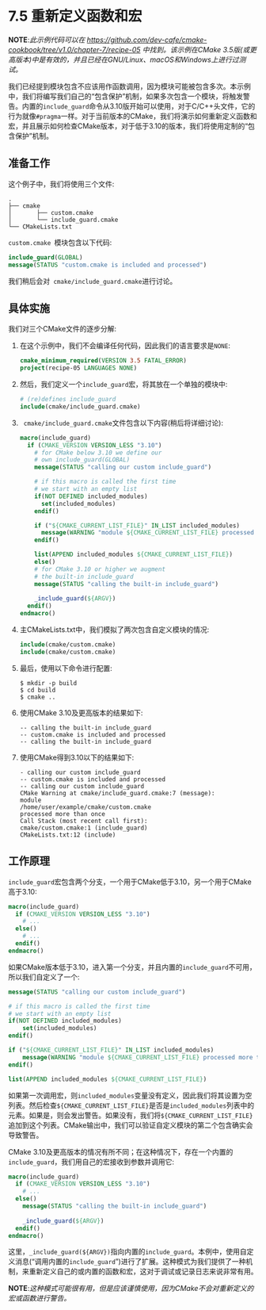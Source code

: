 # 7.5 重新定义函数和宏

**NOTE**:*此示例代码可以在 https://github.com/dev-cafe/cmake-cookbook/tree/v1.0/chapter-7/recipe-05 中找到。该示例在CMake 3.5版(或更高版本)中是有效的，并且已经在GNU/Linux、macOS和Windows上进行过测试。*

我们已经提到模块包含不应该用作函数调用，因为模块可能被包含多次。本示例中，我们将编写我们自己的“包含保护”机制，如果多次包含一个模块，将触发警告。内置的`include_guard`命令从3.10版开始可以使用，对于C/C++头文件，它的行为就像`#pragma`一样。对于当前版本的CMake，我们将演示如何重新定义函数和宏，并且展示如何检查CMake版本，对于低于3.10的版本，我们将使用定制的“包含保护”机制。

## 准备工作

这个例子中，我们将使用三个文件:

```shell
.
├── cmake
│ 		├── custom.cmake
│ 		└── include_guard.cmake
└── CMakeLists.txt
```

`custom.cmake `模块包含以下代码:

```cmake
include_guard(GLOBAL)
message(STATUS "custom.cmake is included and processed")
```

我们稍后会对` cmake/include_guard.cmake`进行讨论。

## 具体实施

我们对三个CMake文件的逐步分解:

1. 在这个示例中，我们不会编译任何代码，因此我们的语言要求是`NONE`:

   ```cmake
   cmake_minimum_required(VERSION 3.5 FATAL_ERROR)
   project(recipe-05 LANGUAGES NONE)
   ```

2. 然后，我们定义一个`include_guard`宏，将其放在一个单独的模块中:

   ```cmake
   # (re)defines include_guard
   include(cmake/include_guard.cmake)
   ```

3. ` cmake/include_guard.cmake`文件包含以下内容(稍后将详细讨论):

   ```cmake
   macro(include_guard)
     if (CMAKE_VERSION VERSION_LESS "3.10")
       # for CMake below 3.10 we define our
       # own include_guard(GLOBAL)
       message(STATUS "calling our custom include_guard")
   
       # if this macro is called the first time
       # we start with an empty list
       if(NOT DEFINED included_modules)
         set(included_modules)
       endif()
   
       if ("${CMAKE_CURRENT_LIST_FILE}" IN_LIST included_modules)
         message(WARNING "module ${CMAKE_CURRENT_LIST_FILE} processed more than once")
       endif()
   
       list(APPEND included_modules ${CMAKE_CURRENT_LIST_FILE})
       else()
       # for CMake 3.10 or higher we augment
       # the built-in include_guard
       message(STATUS "calling the built-in include_guard")
       
       _include_guard(${ARGV})
     endif()
   endmacro()
   ```

4. 主CMakeLists.txt中，我们模拟了两次包含自定义模块的情况:

   ```cmake
   include(cmake/custom.cmake)
   include(cmake/custom.cmake)
   ```

5. 最后，使用以下命令进行配置:

   ```shell
   $ mkdir -p build
   $ cd build
   $ cmake ..
   ```

6. 使用CMake 3.10及更高版本的结果如下:

   ```shell
   -- calling the built-in include_guard
   -- custom.cmake is included and processed
   -- calling the built-in include_guard
   ```

7. 使用CMake得到3.10以下的结果如下:

   ```shell
   - calling our custom include_guard
   -- custom.cmake is included and processed
   -- calling our custom include_guard
   CMake Warning at cmake/include_guard.cmake:7 (message):
   module
   /home/user/example/cmake/custom.cmake
   processed more than once
   Call Stack (most recent call first):
   cmake/custom.cmake:1 (include_guard)
   CMakeLists.txt:12 (include)
   ```

## 工作原理

`include_guard`宏包含两个分支，一个用于CMake低于3.10，另一个用于CMake高于3.10:

```cmake
macro(include_guard)
  if (CMAKE_VERSION VERSION_LESS "3.10")
  	# ...
  else()
  	# ...
  endif()
endmacro()
```

如果CMake版本低于3.10，进入第一个分支，并且内置的`include_guard`不可用，所以我们自定义了一个:

```cmake
message(STATUS "calling our custom include_guard")

# if this macro is called the first time
# we start with an empty list
if(NOT DEFINED included_modules)
	set(included_modules)
endif()

if ("${CMAKE_CURRENT_LIST_FILE}" IN_LIST included_modules)
	message(WARNING "module ${CMAKE_CURRENT_LIST_FILE} processed more than once")
endif()

list(APPEND included_modules ${CMAKE_CURRENT_LIST_FILE})
```

如果第一次调用宏，则`included_modules`变量没有定义，因此我们将其设置为空列表。然后检查`${CMAKE_CURRENT_LIST_FILE}`是否是`included_modules`列表中的元素。如果是，则会发出警告。如果没有，我们将`${CMAKE_CURRENT_LIST_FILE}`追加到这个列表。CMake输出中，我们可以验证自定义模块的第二个包含确实会导致警告。

CMake 3.10及更高版本的情况有所不同；在这种情况下，存在一个内置的`include_guard`，我们用自己的宏接收到参数并调用它:

```cmake
macro(include_guard)
  if (CMAKE_VERSION VERSION_LESS "3.10")
  	# ...
  else()
  	message(STATUS "calling the built-in include_guard")
  	
  	_include_guard(${ARGV})
  endif()
endmacro()
```

这里，`_include_guard(${ARGV})`指向内置的`include_guard`。本例中，使用自定义消息(“调用内置的`include_guard`”)进行了扩展。这种模式为我们提供了一种机制，来重新定义自己的或内置的函数和宏，这对于调试或记录日志来说非常有用。

**NOTE**:*这种模式可能很有用，但是应该谨慎使用，因为CMake不会对重新定义的宏或函数进行警告。*

